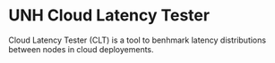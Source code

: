 # UNH Cloud Latency Tester

Cloud Latency Tester (CLT) is a tool to benhmark latency distributions between nodes in cloud deployements.
